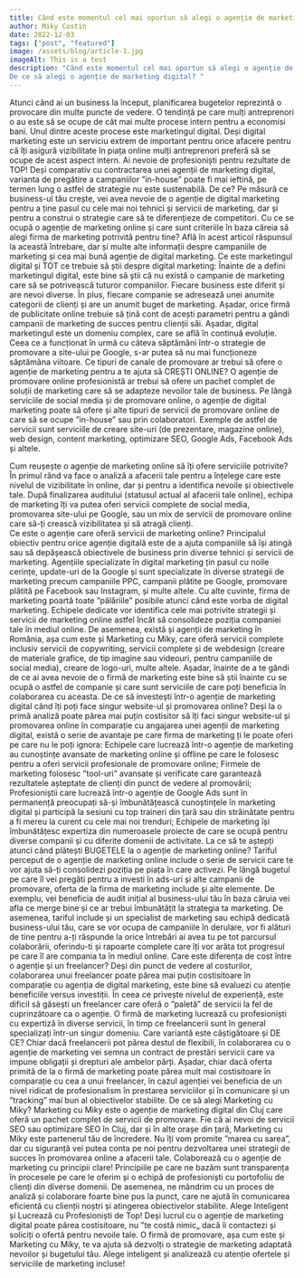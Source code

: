```yaml
---
title: Când este momentul cel mai oportun să alegi o agenție de marketing digital pentru promovarea afacerii tale online? 
author: Miky Costin
date: 2022-12-03
tags: ["post", "featured"]
image: /assets/blog/article-1.jpg
imageAlt: This is a test
description: "Când este momentul cel mai oportun să alegi o agenție de marketing digital pentru promovarea afacerii tale online? 
De ce să alegi o agenție de marketing digital? "
---
```


Atunci când ai un business la început, planificarea bugetelor reprezintă o provocare din multe puncte de vedere. O tendință pe care mulți antreprenori o au este să se ocupe de cât mai multe procese intern pentru a economisi bani. Unul dintre aceste procese este marketingul digital. Deși digital marketing este un serviciu extrem de important pentru orice afacere pentru că îți asigură vizibilitate în piața online mulți antreprenori preferă să se ocupe de acest aspect intern.
Ai nevoie de profesioniști pentru rezultate de TOP!
Deși comparativ cu contractarea unei agenții de marketing digital, varianta de pregătire a campaniilor ”in-house” poate fi mai ieftină, pe termen lung o astfel de strategie nu este sustenabilă. De ce?
Pe măsură ce business-ul tău crește, vei avea nevoie de o agenție de digital marketing pentru a ține pasul cu cele mai noi tehnici și servicii de marketing, dar și pentru a construi o strategie care să te diferențieze de competitori.
Cu ce se ocupă o agenție de marketing online și care sunt criteriile în baza căreia să alegi firma de marketing potrivită pentru tine? Află în acest articol răspunsul la această întrebare, dar și multe alte informații despre campaniile de marketing și cea mai bună agenție de digital marketing.
Ce este marketingul digital și TOT ce trebuie să știi despre digital marketing:
Înainte de a defini marketingul digital, este bine să știi că nu există o campanie de marketing care să se potrivească tuturor companiilor. Fiecare business este diferit și are nevoi diverse. În plus, fiecare companie se adresează unei anumite categorii de clienți și are un anumit buget de marketing. Așadar, orice firmă de publicitate online trebuie să țină cont de acești parametri pentru a gândi campanii de marketing de succes pentru clienții săi.
Așadar, digital marketingul este un domeniu complex, care se află în continuă evoluție. Ceea ce a funcționat în urmă cu câteva săptămâni într-o strategie de promovare a site-ului pe Google, s-ar putea să nu mai funcționeze săptămâna viitoare.
Ce tipuri de canale de promovare ar trebui să ofere o agenție de marketing pentru a te ajuta să CREȘTI ONLINE?
O agenție de promovare online profesionistă ar trebui să ofere un pachet complet de soluții de marketing care să se adapteze nevoilor tale de business. Pe lângă serviciile de social media și de promovare online, o agenție de digital marketing poate să ofere și alte tipuri de servicii de promovare online de care să se ocupe ”in-house” sau prin colaboratori.
Exemple de astfel de servicii sunt serviciile de creare site-uri (de prezentare, magazine online), web design, content marketing, optimizare SEO, Google Ads, Facebook Ads și altele.

Cum reușește o agenție de marketing online să îți ofere serviciile potrivite?
În primul rând va face o analiză a afacerii tale pentru a înțelege care este nivelul de vizibilitate în online, dar și pentru a identifica nevoile și obiectivele tale. După finalizarea auditului (statusul actual al afacerii tale online), echipa de marketing îți va putea oferi servicii complete de social media, promovarea site-ului pe Google, sau un mix de servicii de promovare online care să-ți crească vizibilitatea și să atragă clienți.  
Ce este o agenție care oferă servicii de marketing online?
Principalul obiectiv pentru orice agenție digitală este de a ajuta companiile să își atingă sau să depășească obiectivele de business prin diverse tehnici și servicii de marketing. Agențiile specializate în digital marketing țin pasul cu noile cerințe, update-uri de la Google și sunt specializate în diverse strategii de marketing precum campaniile PPC, campanii plătite pe Google, promovare plătită pe Facebook sau Instagram, și multe altele.
Cu alte cuvinte, firma de marketing poartă toate ”pălăriile” posibile atunci când este vorba de digital marketing. Echipele dedicate vor identifica cele mai potrivite strategii și servicii de marketing online astfel încât să consolideze poziția companiei tale în mediul online. De asemenea, există și agenții de marketing în România, așa cum este și Marketing cu Miky, care oferă servicii complete inclusiv servicii de copywriting, servicii complete și de webdesign (creare de materiale grafice, de tip imagine sau videouri, pentru campaniile de social media), creare de logo-uri, multe altele.
Așadar, înainte de a te gândi de ce ai avea nevoie de o firmă de marketing este bine să știi înainte cu se ocupă o astfel de companie și care sunt serviciile de care poți beneficia în colaborarea cu aceasta.
De ce să investești într-o agenție de marketing digital când îți poți face singur website-ul și promovarea online?
Deși la o primă analiză poate părea mai puțin costisitor să îți faci singur website-ul și promovarea online în comparație cu angajarea unei agenții de marketing digital, există o serie de avantaje pe care firma de marketing ți le poate oferi pe care nu le poți ignora:
Echipele care lucrează într-o agenție de marketing au cunoștințe avansate de marketing online și offline pe care le folosesc pentru a oferi servicii profesionale de promovare online;
Firmele de marketing folosesc ”tool-uri” avansate și verificate care garantează rezultatele așteptate de clienți din punct de vedere al promovării;
Profesioniștii care lucrează într-o agenție de Google Ads sunt în permanență preocupați să-și îmbunătățească cunoștințele în marketing digital și participă la sesiuni cu top traineri din țară sau din străinătate pentru a fi mereu la curent cu cele mai noi trenduri;
Echipele de marketing își îmbunătățesc expertiza din numeroasele proiecte de care se ocupă pentru diverse companii și cu diferite domenii de activitate.
La ce să te aștepți atunci când plătești BUGETELE la o agenție de marketing online?
Tariful perceput de o agenție de marketing online include o serie de servicii care te vor ajuta să-ți consolidezi poziția pe piața în care activezi. Pe lângă bugetul pe care îl vei pregăti pentru a investi în ads-uri și alte campanii de promovare, oferta de la firma de marketing include și alte elemente. 
De exemplu, vei beneficia de audit inițial al business-ului tău în baza căruia vei afla ce merge bine și ce ar trebui îmbunătățit la strategia ta marketing. De asemenea, tariful include și un specialist de marketing sau echipă dedicată business-ului tău, care se vor ocupa de campaniile în derulare, vor fi alături de tine pentru a-ți răspunde la orice întrebări ai avea tu pe tot parcursul colaborării, oferindu-ti și rapoarte complete care îți vor arăta tot progresul pe care îl are compania ta în mediul online.
Care este diferența de cost între o agenție și un freelancer? 
Deși din punct de vedere al costurilor, colaborarea unui freelancer poate părea mai puțin costisitoare în comparație cu agenția de digital marketing, este bine să evaluezi cu atenție beneficiile versus investiții. În ceea ce privește nivelul de experiență, este dificil să găsești un freelancer care oferă o ”paletă” de servicii la fel de cuprinzătoare ca o agenție. O firmă de marketing lucrează cu profesioniști cu expertiză în diverse servicii, în timp ce freelancerii sunt în general specializați într-un singur domeniu.
Care variantă este câștigătoare și DE CE?
Chiar dacă freelancerii pot părea destul de flexibili, în colaborarea cu o agenție de marketing vei semna un contract de prestări servicii care va impune obligații și drepturi ale ambelor părți. Așadar, chiar dacă oferta primită de la o firmă de marketing poate părea mult mai costisitoare în comparație cu cea a unui freelancer, în cazul agenției vei beneficia de un nivel ridicat de profesionalism în prestarea serviciilor și în comunicare și un ”tracking” mai bun al obiectivelor stabilite.
De ce să alegi Marketing cu Miky?
Marketing cu Miky este o agenție de marketing digital din Cluj care oferă un pachet complet de servicii de promovare. Fie că ai nevoi de servicii SEO sau optimizare SEO în Cluj, dar și în alte orașe din țară, Marketing cu Miky este partenerul tău de încredere. Nu îți vom promite ”marea cu sarea”, dar cu siguranță vei putea conta pe noi pentru dezvoltarea unei strategii de succes în promovarea online a afacerii tale.
Colaborează cu o agenție de marketing cu principii clare!
Principiile pe care ne bazăm sunt transparența în procesele pe care le oferim și o echipă de profesioniști cu portofoliu de clienți din diverse domenii. De asemenea, ne mândrim cu un proces de analiză și colaborare foarte bine pus la punct, care ne ajută în comunicarea eficientă cu clienții noștri și atingerea obiectivelor stabilite.
Alege Inteligent și Lucrează cu Profesioniști de Top!
Deși lucrul cu o agenție de marketing digital poate părea costisitoare, nu ”te costă nimic„ dacă îi contactezi și soliciți o ofertă pentru nevoile tale. O firmă de promovare, așa cum este și Marketing cu Miky, te va ajuta să dezvolți o strategie de marketing adaptată nevoilor și bugetului tău.
Alege inteligent și analizează cu atenție ofertele și serviciile de marketing incluse! 
